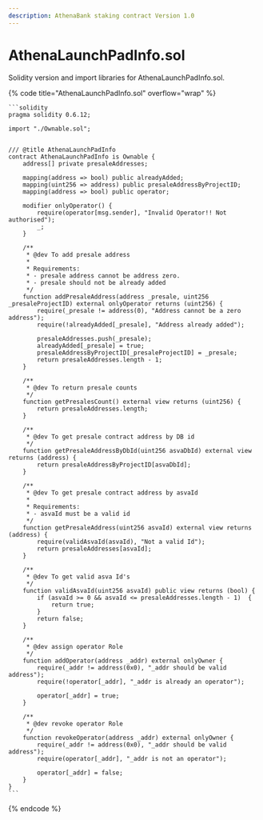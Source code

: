```yaml
---
description: AthenaBank staking contract Version 1.0
---
```


# AthenaLaunchPadInfo.sol

Solidity version and import libraries for AthenaLaunchPadInfo.sol.

{% code title="AthenaLaunchPadInfo.sol" overflow="wrap" %}
````solidity
```solidity
pragma solidity 0.6.12;

import "./Ownable.sol";


/// @title AthenaLaunchPadInfo
contract AthenaLaunchPadInfo is Ownable {
    address[] private presaleAddresses;

    mapping(address => bool) public alreadyAdded;
    mapping(uint256 => address) public presaleAddressByProjectID;
    mapping(address => bool) public operator;

    modifier onlyOperator() {
        require(operator[msg.sender], "Invalid Operator!! Not authorised");
        _;
    }

    /**
     * @dev To add presale address
     *
     * Requirements:
     * - presale address cannot be address zero.
     * - presale should not be already added
     */
    function addPresaleAddress(address _presale, uint256 _presaleProjectID) external onlyOperator returns (uint256) {
        require(_presale != address(0), "Address cannot be a zero address");
        require(!alreadyAdded[_presale], "Address already added");

        presaleAddresses.push(_presale);
        alreadyAdded[_presale] = true;
        presaleAddressByProjectID[_presaleProjectID] = _presale;
        return presaleAddresses.length - 1;
    }

    /**
     * @dev To return presale counts
     */
    function getPresalesCount() external view returns (uint256) {
        return presaleAddresses.length;
    }

    /**
     * @dev To get presale contract address by DB id
     */
    function getPresaleAddressByDbId(uint256 asvaDbId) external view returns (address) {
        return presaleAddressByProjectID[asvaDbId];
    }

    /**
     * @dev To get presale contract address by asvaId
     *
     * Requirements:
     * - asvaId must be a valid id
     */
    function getPresaleAddress(uint256 asvaId) external view returns (address) {
        require(validAsvaId(asvaId), "Not a valid Id");
        return presaleAddresses[asvaId];
    }

    /**
     * @dev To get valid asva Id's
     */
    function validAsvaId(uint256 asvaId) public view returns (bool) {
        if (asvaId >= 0 && asvaId <= presaleAddresses.length - 1)  {
            return true;
        }
        return false;
    }

    /**
     * @dev assign operator Role
     */
    function addOperator(address _addr) external onlyOwner {
        require(_addr != address(0x0), "_addr should be valid address");
        require(!operator[_addr], "_addr is already an operator");

        operator[_addr] = true;
    }

    /**
     * @dev revoke operator Role
     */
    function revokeOperator(address _addr) external onlyOwner {
        require(_addr != address(0x0), "_addr should be valid address");
        require(operator[_addr], "_addr is not an operator");

        operator[_addr] = false;
    }
}
```
````
{% endcode %}

